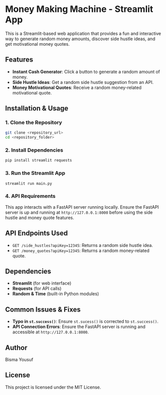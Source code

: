 # Money Making Machine - Streamlit App

This is a Streamlit-based web application that provides a fun and interactive way to generate random money amounts, discover side hustle ideas, and get motivational money quotes.

## Features
- **Instant Cash Generator**: Click a button to generate a random amount of money.
- **Side Hustle Ideas**: Get a random side hustle suggestion from an API.
- **Money Motivational Quotes**: Receive a random money-related motivational quote.

## Installation & Usage
### 1. Clone the Repository
```bash
git clone <repository_url>
cd <repository_folder>
```

### 2. Install Dependencies
```bash
pip install streamlit requests
```

### 3. Run the Streamlit App
```bash
streamlit run main.py
```

### 4. API Requirements
This app interacts with a FastAPI server running locally. Ensure the FastAPI server is up and running at `http://127.0.0.1:8000` before using the side hustle and money quote features.

## API Endpoints Used
- `GET /side_hustles?apiKey=12345`: Returns a random side hustle idea.
- `GET /money_quotes?apiKey=12345`: Returns a random money-related quote.

## Dependencies
- **Streamlit** (for web interface)
- **Requests** (for API calls)
- **Random & Time** (built-in Python modules)

## Common Issues & Fixes
- **Typo in `st.success()`**: Ensure `st.sucess()` is corrected to `st.success()`.
- **API Connection Errors**: Ensure the FastAPI server is running and accessible at `http://127.0.0.1:8000`.

## Author
Bisma Yousuf

## License
This project is licensed under the MIT License.
